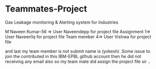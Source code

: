 # Teammates-Project
Gas Leakage monitoring &amp; Alerting system for Industries

M Naveen Kumar-56 => User Naveendepp  for project file
Assignment 1=> User Naveen1q for project file
Team member 4=> User Vishwa for project file

and last my team member is not submit name is (yokesh) .Some issue to join the contributed in this IBM-EPBL github account then he did not receiving any email also so my team mate did assign the project file sir ..
